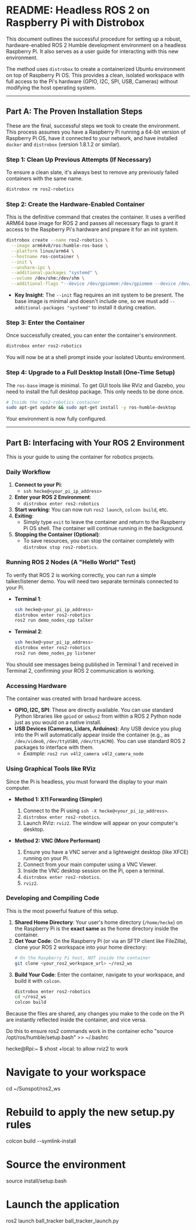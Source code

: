 # README: Headless ROS 2 on Raspberry Pi with Distrobox

This document outlines the successful procedure for setting up a robust, hardware-enabled ROS 2 Humble development environment on a headless Raspberry Pi. It also serves as a user guide for interacting with this new environment.

The method uses `distrobox` to create a containerized Ubuntu environment on top of Raspberry Pi OS. This provides a clean, isolated workspace with full access to the Pi's hardware (GPIO, I2C, SPI, USB, Cameras) without modifying the host operating system.

---

## Part A: The Proven Installation Steps

These are the final, successful steps we took to create the environment. This process assumes you have a Raspberry Pi running a 64-bit version of Raspberry Pi OS, have it connected to your network, and have installed `docker` and `distrobox` (version 1.8.1.2 or similar).

### Step 1: Clean Up Previous Attempts (If Necessary)

To ensure a clean slate, it's always best to remove any previously failed containers with the same name.

```bash
distrobox rm ros2-robotics
```

### Step 2: Create the Hardware-Enabled Container

This is the definitive command that creates the container. It uses a verified ARM64 base image for ROS 2 and passes all necessary flags to grant it access to the Raspberry Pi's hardware and prepare it for an init system.

```bash
distrobox create --name ros2-robotics \
  --image arm64v8/ros:humble-ros-base \
  --platform linux/arm64 \
  --hostname ros-container \
  --init \
  --unshare-ipc \
  --additional-packages "systemd" \
  --volume /dev/shm:/dev/shm \
  --additional-flags "--device /dev/gpiomem:/dev/gpiomem --device /dev/gpiochip0:/dev/gpiochip0 --device /dev/i2c-1:/dev/i2c-1 --device /dev/spidev0.0:/dev/spidev0.0 --device /dev/spidev0.1:/dev/spidev0.1 --group-add dialout --group-add video --cap-add=SYS_NICE --device-cgroup-rule='c 81:* rwm' --device-cgroup-rule='c 188:* rwm' --device-cgroup-rule='c 189:* rwm'"
```

* **Key Insight**: The `--init` flag requires an init system to be present. The base image is minimal and doesn't include one, so we must add `--additional-packages "systemd"` to install it during creation.

### Step 3: Enter the Container

Once successfully created, you can enter the container's environment.

```bash
distrobox enter ros2-robotics
```

You will now be at a shell prompt inside your isolated Ubuntu environment.

### Step 4: Upgrade to a Full Desktop Install (One-Time Setup)

The `ros-base` image is minimal. To get GUI tools like RViz and Gazebo, you need to install the full desktop package. This only needs to be done once.

```bash
# Inside the ros2-robotics container
sudo apt-get update && sudo apt-get install -y ros-humble-desktop
```

Your environment is now fully configured.

---

## Part B: Interfacing with Your ROS 2 Environment

This is your guide to using the container for robotics projects.

### Daily Workflow

1.  **Connect to your Pi**:
    * `ssh hecke@<your_pi_ip_address>`
2.  **Enter your ROS 2 Environment**:
    * `distrobox enter ros2-robotics`
3.  **Start working**: You can now run `ros2 launch`, `colcon build`, etc.
4.  **Exiting**:
    * Simply type `exit` to leave the container and return to the Raspberry Pi OS shell. The container will continue running in the background.
5.  **Stopping the Container (Optional)**:
    * To save resources, you can stop the container completely with `distrobox stop ros2-robotics`.

### Running ROS 2 Nodes (A "Hello World" Test)

To verify that ROS 2 is working correctly, you can run a simple talker/listener demo. You will need two separate terminals connected to your Pi.

* **Terminal 1**:
    ```bash
    ssh hecke@<your_pi_ip_address>
    distrobox enter ros2-robotics
    ros2 run demo_nodes_cpp talker
    ```

* **Terminal 2**:
    ```bash
    ssh hecke@<your_pi_ip_address>
    distrobox enter ros2-robotics
    ros2 run demo_nodes_py listener
    ```

You should see messages being published in Terminal 1 and received in Terminal 2, confirming your ROS 2 communication is working.

### Accessing Hardware

The container was created with broad hardware access.

* **GPIO, I2C, SPI**: These are directly available. You can use standard Python libraries like `gpiod` or `smbus2` from within a ROS 2 Python node just as you would on a native install.
* **USB Devices (Cameras, Lidars, Arduinos)**: Any USB device you plug into the Pi will automatically appear inside the container (e.g., as `/dev/video0`, `/dev/ttyUSB0`, `/dev/ttyACM0`). You can use standard ROS 2 packages to interface with them.
    * *Example*: `ros2 run v4l2_camera v4l2_camera_node`

### Using Graphical Tools like RViz

Since the Pi is headless, you must forward the display to your main computer.

* **Method 1: X11 Forwarding (Simpler)**
    1.  Connect to the Pi using `ssh -X hecke@<your_pi_ip_address>`.
    2.  `distrobox enter ros2-robotics`.
    3.  Launch RViz: `rviz2`. The window will appear on your computer's desktop.

* **Method 2: VNC (More Performant)**
    1.  Ensure you have a VNC server and a lightweight desktop (like XFCE) running on your Pi.
    2.  Connect from your main computer using a VNC Viewer.
    3.  Inside the VNC desktop session on the Pi, open a terminal.
    4.  `distrobox enter ros2-robotics`.
    5.  `rviz2`.

### Developing and Compiling Code

This is the most powerful feature of this setup.

1.  **Shared Home Directory**: Your user's home directory (`/home/hecke`) on the Raspberry Pi is the **exact same** as the home directory inside the container.
2.  **Get Your Code**: On the Raspberry Pi (or via an SFTP client like FileZilla), clone your ROS 2 workspace into your home directory:
    ```bash
    # On the Raspberry Pi host, NOT inside the container
    git clone <your_ros2_workspace_url> ~/ros2_ws
    ```
3.  **Build Your Code**: Enter the container, navigate to your workspace, and build it with `colcon`.
    ```bash
    distrobox enter ros2-robotics
    cd ~/ros2_ws
    colcon build
    ```
Because the files are shared, any changes you make to the code on the Pi are instantly reflected inside the container, and vice versa.


Do this to ensure ros2 commands work in the container
echo "source /opt/ros/humble/setup.bash" >> ~/.bashrc

hecke@Rpi:~ $ xhost +local: to allow rviz2 to work

# Navigate to your workspace
cd ~/Sunspot/ros2_ws

# Rebuild to apply the new setup.py rules
colcon build --symlink-install

# Source the environment
source install/setup.bash

# Launch the application
ros2 launch ball_tracker ball_tracker_launch.py